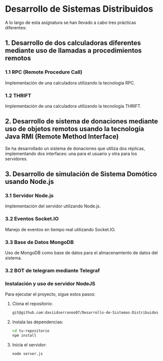 # Desarrollo de Sistemas Distribuidos

A lo largo de esta asignatura se han llevado a cabo tres prácticas diferentes:

## 1. Desarrollo de dos calculadoras diferentes mediante uso de llamadas a procedimientos remotos

### 1.1 RPC (Remote Procedure Call)
Implementación de una calculadora utilizando la tecnología RPC.

### 1.2 THRIFT
Implementación de una calculadora utilizando la tecnología THRIFT.

## 2. Desarrollo de sistema de donaciones mediante uso de objetos remotos usando la tecnología Java RMI (Remote Method Interface)

Se ha desarrollado un sistema de donaciones que utiliza dos réplicas, implementando dos interfaces: una para el usuario y otra para los servidores.

## 3. Desarrollo de simulación de Sistema Domótico usando Node.js

### 3.1 Servidor Node.js
Implementación del servidor utilizando Node.js.

### 3.2 Eventos Socket.IO
Manejo de eventos en tiempo real utilizando Socket.IO.

### 3.3 Base de Datos MongoDB
Uso de MongoDB como base de datos para el almacenamiento de datos del sistema.

### 3.2 BOT de telegram mediante Telegraf


### Instalación y uso de servidor NodeJS

Para ejecutar el proyecto, sigue estos pasos:

1. Clona el repositorio:
    ```sh
    git@github.com:daviidserranoo07/Desarrollo-de-Sistemas-Distribuidos.git
    ```
2. Instala las dependencias:
    ```sh
    cd tu-repositorio
    npm install
    ```
3. Inicia el servidor:
    ```sh
    node server.js
    ```

